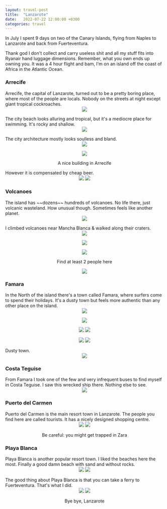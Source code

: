 ```yaml
---
layout: travel-post
title:  "Lanzarote"
date:   2022-07-22 12:00:00 +0300
categories: travel
---
```

<style>
h1 {
    font-weight: bold;
    width: fit-content;
    background: #402716;
    background: linear-gradient(to right, #402716 0%, #FF861C 100%);
    -webkit-background-clip: text;
    -webkit-text-fill-color: transparent;
}
</style>

In July I spent 9 days on two of the Canary Islands, flying from Naples to Lanzarote and back from Fuerteventura. 

Thank god I don't collect and carry useless shit and all my stuff fits into Ryanair hand luggage dimensions. Remember, what you own ends up owning you. It was a 4 hour flight and bam, I'm on an island off the coast of Africa in the Atlantic Ocean.

<h3 id='Arrecife'>Arrecife</h3>
Arrecife, the capital of Lanzarote, turned out to be a pretty boring place, where most of the people are locals. Nobody on the streets at night except giant tropical cockroaches.
<center>
<img src="{{site.baseurl}}/assets/img/lanzarote/1.jpg" />
<p class="image-label">
</p>
</center>
The city beach looks alluring and tropical, but it's a mediocre place for swimming. It's rocky and shallow.
<center >
<img src="{{site.baseurl}}/assets/img/lanzarote/2.jpg" />
<p class="image-label">
</p>
</center>
The city architecture mostly looks soulless and bland.
 <center>
<img src="{{site.baseurl}}/assets/img/lanzarote/21.jpg" />
<p class="image-label"></p>
</center>
<center>
<img src="{{site.baseurl}}/assets/img/lanzarote/3.jpg" />
<p class="image-label"> A nice building in Arrecife</p>
</center>
However it is compensated by cheap beer.
<center>
    <div class="side-by-side">
        <img src="{{site.baseurl}}/assets/img/lanzarote/20.jpg" />
        <img src="{{site.baseurl}}/assets/img/lanzarote/17.jpg" />
    </div>
    <p class="image-label"></p>
</center>

<h3 id='Volcanoes'>Volcanoes</h3>
The island has ~~dozens~~ hundreds of volcanoes. No life there, just volcanic wasteland. How unusual though. Sometimes feels like another planet. 
<center>
<img src="{{site.baseurl}}/assets/img/lanzarote/4.jpg" />
<p class="image-label">
</p>
</center>
I climbed volcanoes near Mancha Blanca & walked along their craters.
<center>
<img src="{{site.baseurl}}/assets/img/lanzarote/5.jpg" />
<p class="image-label">
</p>
</center>
<center>
<img src="{{site.baseurl}}/assets/img/lanzarote/6.jpg" />
<p class="image-label">
</p>
</center>
<center>
<img src="{{site.baseurl}}/assets/img/lanzarote/7.jpg" />
<p class="image-label"> Find at least 2 people here
</p>
</center>
<center>
<img src="{{site.baseurl}}/assets/img/lanzarote/8.jpg" />
<p class="image-label">
</p>
</center>

<h3 id='Famara'>Famara</h3>
In the North of the island there's a town called Famara, where surfers come to spend their holidays. It's a dusty town but feels more authentic than any other place on the island.
<center>
<img src="{{site.baseurl}}/assets/img/lanzarote/9.jpg" />
<p class="image-label">
</p>
</center>
<center>
<img src="{{site.baseurl}}/assets/img/lanzarote/10.jpg" />
<p class="image-label">
</p>
</center>
<center>
    <div class="side-by-side">
        <img src="{{site.baseurl}}/assets/img/lanzarote/11.jpg" />
        <img src="{{site.baseurl}}/assets/img/lanzarote/14.jpg" />
    </div>
    <p class="image-label"></p>
</center>
<center>
    <div class="side-by-side">
        <img src="{{site.baseurl}}/assets/img/lanzarote/13.jpg" />
        <img src="{{site.baseurl}}/assets/img/lanzarote/12.jpg" />
    </div>
    <p class="image-label"></p>
</center>
Dusty town.
<center>
<img src="{{site.baseurl}}/assets/img/lanzarote/15.jpg" />
<p class="image-label">
</p>
</center>

<h3 id='Costa-Teguise'>Costa Teguise</h3>
From Famara I took one of the few and very infrequent buses to find myself in Costa Teguise. I saw this wrecked ship there. Nothing else to see.
<center>
<img src="{{site.baseurl}}/assets/img/lanzarote/16.jpg" />
<p class="image-label">
</p>
</center>

<h3 id='Puerto-del-Carmen'>Puerto del Carmen</h3>
Puerto del Carmen is the main resort town in Lanzarote. The people you find here are called tourists.
It has a nicely designed shopping centre. 
<center>
    <div class="side-by-side">
        <img src="{{site.baseurl}}/assets/img/lanzarote/19.jpg" />
        <img src="{{site.baseurl}}/assets/img/lanzarote/22.jpg" />
    </div>
    <p class="image-label">Be careful: you might get trapped in Zara</p>
</center>

<h3 id='Playa-Blanca'>Playa Blanca</h3>
Playa Blanca is another popular resort town. I liked the beaches here the most. Finally a good damn beach with sand and without rocks. 
<center>
    <div class="side-by-side">
        <img src="{{site.baseurl}}/assets/img/lanzarote/26.jpg" />
        <img src="{{site.baseurl}}/assets/img/lanzarote/25.jpg" />
    </div>
    <p class="image-label"></p>
</center>
The good thing about Playa Blanca is that you can take a ferry to Fuerteventura. That's what I did.
<center>
    <div class="side-by-side">
        <img src="{{site.baseurl}}/assets/img/lanzarote/23.jpg" />
        <img src="{{site.baseurl}}/assets/img/lanzarote/24.jpg" />
    </div>
    <p class="image-label">Bye bye, Lanzarote</p>
</center>